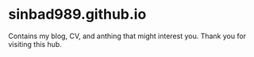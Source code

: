 # sinbad989.github.io

Contains my blog, CV, and anthing that might interest you. 
Thank you for visiting this hub.
